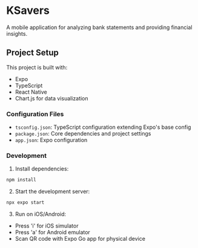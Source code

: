 # KSavers

A mobile application for analyzing bank statements and providing financial insights.

## Project Setup

This project is built with:

- Expo
- TypeScript
- React Native
- Chart.js for data visualization

### Configuration Files

- `tsconfig.json`: TypeScript configuration extending Expo's base config
- `package.json`: Core dependencies and project settings
- `app.json`: Expo configuration

### Development

1. Install dependencies:

```bash
npm install
```

2. Start the development server:

```bash
npx expo start
```

3. Run on iOS/Android:

- Press 'i' for iOS simulator
- Press 'a' for Android emulator
- Scan QR code with Expo Go app for physical device
